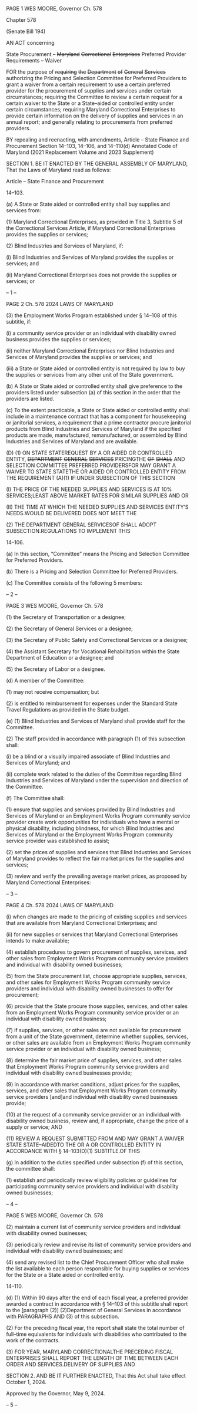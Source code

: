 PAGE 1
WES MOORE, Governor Ch. 578

Chapter 578

(Senate Bill 194)

AN ACT concerning

State Procurement – ~~Maryland~~ ~~Correctional~~ ~~Enterprises~~ Preferred Provider
Requirements – Waiver

FOR the purpose of ~~requiring~~ ~~the~~ ~~Department~~ ~~of~~ ~~General~~ ~~Services~~ authorizing the Pricing
and Selection Committee for Preferred Providers to grant a waiver from a certain
requirement to use a certain preferred provider for the procurement of supplies and
services under certain circumstances; requiring the Committee to review a certain
request for a certain waiver to the State or a State–aided or controlled entity under
certain circumstances; requiring Maryland Correctional Enterprises to provide
certain information on the delivery of supplies and services in an annual report; and
generally relating to procurements from preferred providers.

BY repealing and reenacting, with amendments,
Article – State Finance and Procurement
Section 14–103, 14–106, and 14–110(d)
Annotated Code of Maryland
(2021 Replacement Volume and 2023 Supplement)

SECTION 1. BE IT ENACTED BY THE GENERAL ASSEMBLY OF MARYLAND,
That the Laws of Maryland read as follows:

Article – State Finance and Procurement

14–103.

(a) A State or State aided or controlled entity shall buy supplies and services
from:

(1) Maryland Correctional Enterprises, as provided in Title 3, Subtitle 5 of
the Correctional Services Article, if Maryland Correctional Enterprises provides the
supplies or services;

(2) Blind Industries and Services of Maryland, if:

(i) Blind Industries and Services of Maryland provides the supplies
or services; and

(ii) Maryland Correctional Enterprises does not provide the supplies
or services; or

– 1 –

PAGE 2
Ch. 578 2024 LAWS OF MARYLAND

(3) the Employment Works Program established under § 14–108 of this
subtitle, if:

(i) a community service provider or an individual with disability
owned business provides the supplies or services;

(ii) neither Maryland Correctional Enterprises nor Blind Industries
and Services of Maryland provides the supplies or services; and

(iii) a State or State aided or controlled entity is not required by law
to buy the supplies or services from any other unit of the State government.

(b) A State or State aided or controlled entity shall give preference to the
providers listed under subsection (a) of this section in the order that the providers are listed.

(c) To the extent practicable, a State or State aided or controlled entity shall
include in a maintenance contract that has a component for housekeeping or janitorial
services, a requirement that a prime contractor procure janitorial products from Blind
Industries and Services of Maryland if the specified products are made, manufactured,
remanufactured, or assembled by Blind Industries and Services of Maryland and are
available.

(D) (1) ON STATE STATEREQUEST BY A OR AIDED OR CONTROLLED
ENTITY, ~~DEPARTMENT~~ ~~GENERAL~~ ~~SERVICES~~ PRICINGTHE ~~OF~~ ~~SHALL~~ AND
SELECTION COMMITTEE PREFERRED PROVIDERSFOR MAY GRANT A WAIVER TO
STATE STATETHE OR AIDED OR CONTROLLED ENTITY FROM THE REQUIREMENT
(A)(1) IF:UNDER SUBSECTION OF THIS SECTION

(I) THE PRICE OF THE NEEDED SUPPLIES AND SERVICES IS AT
10% SERVICES;LEAST ABOVE MARKET RATES FOR SIMILAR SUPPLIES AND OR

(II) THE TIME AT WHICH THE NEEDED SUPPLIES AND SERVICES
ENTITY’S NEEDS.WOULD BE DELIVERED DOES NOT MEET THE

(2) THE DEPARTMENT GENERAL SERVICESOF SHALL ADOPT
SUBSECTION.REGULATIONS TO IMPLEMENT THIS

14–106.

(a) In this section, “Committee” means the Pricing and Selection Committee for
Preferred Providers.

(b) There is a Pricing and Selection Committee for Preferred Providers.

(c) The Committee consists of the following 5 members:

– 2 –

PAGE 3
WES MOORE, Governor Ch. 578

(1) the Secretary of Transportation or a designee;

(2) the Secretary of General Services or a designee;

(3) the Secretary of Public Safety and Correctional Services or a designee;

(4) the Assistant Secretary for Vocational Rehabilitation within the State
Department of Education or a designee; and

(5) the Secretary of Labor or a designee.

(d) A member of the Committee:

(1) may not receive compensation; but

(2) is entitled to reimbursement for expenses under the Standard State
Travel Regulations as provided in the State budget.

(e) (1) Blind Industries and Services of Maryland shall provide staff for the
Committee.

(2) The staff provided in accordance with paragraph (1) of this subsection
shall:

(i) be a blind or a visually impaired associate of Blind Industries
and Services of Maryland; and

(ii) complete work related to the duties of the Committee regarding
Blind Industries and Services of Maryland under the supervision and direction of the
Committee.

(f) The Committee shall:

(1) ensure that supplies and services provided by Blind Industries and
Services of Maryland or an Employment Works Program community service provider create
work opportunities for individuals who have a mental or physical disability, including
blindness, for which Blind Industries and Services of Maryland or the Employment Works
Program community service provider was established to assist;

(2) set the prices of supplies and services that Blind Industries and
Services of Maryland provides to reflect the fair market prices for the supplies and services;

(3) review and verify the prevailing average market prices, as proposed by
Maryland Correctional Enterprises:

– 3 –

PAGE 4
Ch. 578 2024 LAWS OF MARYLAND

(i) when changes are made to the pricing of existing supplies and
services that are available from Maryland Correctional Enterprises; and

(ii) for new supplies or services that Maryland Correctional
Enterprises intends to make available;

(4) establish procedures to govern procurement of supplies, services, and
other sales from Employment Works Program community service providers and individual
with disability owned businesses;

(5) from the State procurement list, choose appropriate supplies, services,
and other sales for Employment Works Program community service providers and
individual with disability owned businesses to offer for procurement;

(6) provide that the State procure those supplies, services, and other sales
from an Employment Works Program community service provider or an individual with
disability owned business;

(7) if supplies, services, or other sales are not available for procurement
from a unit of the State government, determine whether supplies, services, or other sales
are available from an Employment Works Program community service provider or an
individual with disability owned business;

(8) determine the fair market price of supplies, services, and other sales
that Employment Works Program community service providers and individual with
disability owned businesses provide;

(9) in accordance with market conditions, adjust prices for the supplies,
services, and other sales that Employment Works Program community service providers
[and]and individual with disability owned businesses provide;

(10) at the request of a community service provider or an individual with
disability owned business, review and, if appropriate, change the price of a supply or
service; AND

(11) REVIEW A REQUEST SUBMITTED FROM AND MAY GRANT A WAIVER
STATE STATE–AIDEDTO THE OR A OR CONTROLLED ENTITY IN ACCORDANCE WITH
§ 14–103(D)(1) SUBTITLE.OF THIS

(g) In addition to the duties specified under subsection (f) of this section, the
committee shall:

(1) establish and periodically review eligibility policies or guidelines for
participating community service providers and individual with disability owned
businesses;

– 4 –

PAGE 5
WES MOORE, Governor Ch. 578

(2) maintain a current list of community service providers and individual
with disability owned businesses;

(3) periodically review and revise its list of community service providers
and individual with disability owned businesses; and

(4) send any revised list to the Chief Procurement Officer who shall make
the list available to each person responsible for buying supplies or services for the State or
a State aided or controlled entity.

14–110.

(d) (1) Within 90 days after the end of each fiscal year, a preferred provider
awarded a contract in accordance with § 14–103 of this subtitle shall report to the
[paragraph (2)] (2)Department of General Services in accordance with PARAGRAPHS AND
(3) of this subsection.

(2) For the preceding fiscal year, the report shall state the total number of
full–time equivalents for individuals with disabilities who contributed to the work of the
contracts.

(3) FOR YEAR, MARYLAND CORRECTIONALTHE PRECEDING FISCAL
ENTERPRISES SHALL REPORT THE LENGTH OF TIME BETWEEN EACH ORDER AND
SERVICES.DELIVERY OF SUPPLIES AND

SECTION 2. AND BE IT FURTHER ENACTED, That this Act shall take effect
October 1, 2024.

Approved by the Governor, May 9, 2024.

– 5 –